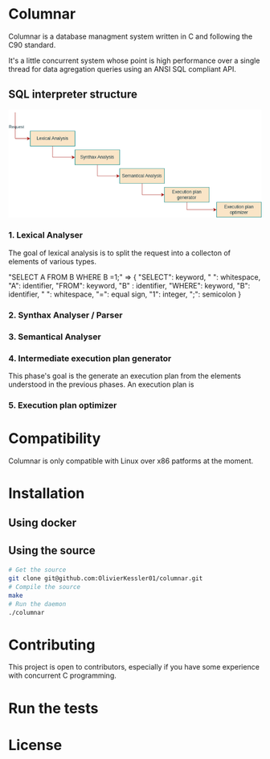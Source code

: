 # Columnar
Columnar is a database managment system written in C and following the C90 standard.

It's a little concurrent system whose point is high performance over a single thread for data agregation queries using
an ANSI SQL compliant API.

## SQL interpreter structure
![Interpreter](interpreter.png)
### 1. Lexical Analyser
 The goal of lexical analysis is to split the request into a collecton of elements of various types.

"SELECT A FROM B WHERE B =1;" =>
{
    "SELECT": keyword,
    " ": whitespace,
    "A": identifier,
    "FROM": keyword,
    "B" : identifier,
    "WHERE": keyword,
    "B": identifier,
    " ": whitespace,
    "=": equal sign,
    "1": integer,
    ";": semicolon
}

### 2. Synthax Analyser / Parser

### 3. Semantical Analyser

### 4. Intermediate execution plan generator
 This phase's goal is the generate an execution plan from the elements understood in the previous phases.
 An execution plan is

### 5. Execution plan optimizer





# Compatibility
Columnar is only compatible with Linux over x86 patforms at the moment.

# Installation
## Using docker

## Using the source
```sh
# Get the source
git clone git@github.com:OlivierKessler01/columnar.git
# Compile the source
make
# Run the daemon
./columnar
```

# Contributing
This project is open to contributors, especially if you have some experience with concurrent C programming.

# Run the tests

# License





